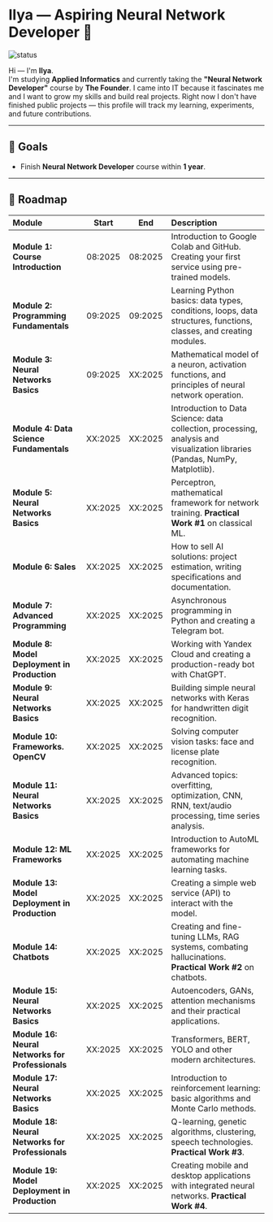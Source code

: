 # Ilya — Aspiring Neural Network Developer 👋

![status](https://img.shields.io/badge/status-learning-yellow)

Hi — I'm **Ilya**.  
I'm studying **Applied Informatics** and currently taking the **"Neural Network Developer"** course by **The Founder**. I came into IT because it fascinates me and I want to grow my skills and build real projects. Right now I don't have finished public projects — this profile will track my learning, experiments, and future contributions.

---

## 🎯 Goals
- Finish **Neural Network Developer** course within **1 year**.

---

## 🚧 Roadmap

| Module | Start | End | Description |
| :--- | :---: | :---: | :--- |
| **Module 1: Course Introduction** | 08:2025 | 08:2025 | Introduction to Google Colab and GitHub. Creating your first service using pre-trained models. |
| **Module 2: Programming Fundamentals** | 09:2025 | 09:2025 | Learning Python basics: data types, conditions, loops, data structures, functions, classes, and creating modules. |
| **Module 3: Neural Networks Basics** | 09:2025 | XX:2025 | Mathematical model of a neuron, activation functions, and principles of neural network operation. |
| **Module 4: Data Science Fundamentals** | XX:2025 | XX:2025 | Introduction to Data Science: data collection, processing, analysis and visualization libraries (Pandas, NumPy, Matplotlib). |
| **Module 5: Neural Networks Basics** | XX:2025 | XX:2025 | Perceptron, mathematical framework for network training. **Practical Work #1** on classical ML. |
| **Module 6: Sales** | XX:2025 | XX:2025 | How to sell AI solutions: project estimation, writing specifications and documentation. |
| **Module 7: Advanced Programming** | XX:2025 | XX:2025 | Asynchronous programming in Python and creating a Telegram bot. |
| **Module 8: Model Deployment in Production** | XX:2025 | XX:2025 | Working with Yandex Cloud and creating a production-ready bot with ChatGPT. |
| **Module 9: Neural Networks Basics** | XX:2025 | XX:2025 | Building simple neural networks with Keras for handwritten digit recognition. |
| **Module 10: Frameworks. OpenCV** | XX:2025 | XX:2025 | Solving computer vision tasks: face and license plate recognition. |
| **Module 11: Neural Networks Basics** | XX:2025 | XX:2025 | Advanced topics: overfitting, optimization, CNN, RNN, text/audio processing, time series analysis. |
| **Module 12: ML Frameworks** | XX:2025 | XX:2025 | Introduction to AutoML frameworks for automating machine learning tasks. |
| **Module 13: Model Deployment in Production** | XX:2025 | XX:2025 | Creating a simple web service (API) to interact with the model. |
| **Module 14: Chatbots** | XX:2025 | XX:2025 | Creating and fine-tuning LLMs, RAG systems, combating hallucinations. **Practical Work #2** on chatbots. |
| **Module 15: Neural Networks Basics** | XX:2025 | XX:2025 | Autoencoders, GANs, attention mechanisms and their practical applications. |
| **Module 16: Neural Networks for Professionals** | XX:2025 | XX:2025 | Transformers, BERT, YOLO and other modern architectures. |
| **Module 17: Neural Networks Basics** | XX:2025 | XX:2025 | Introduction to reinforcement learning: basic algorithms and Monte Carlo methods. |
| **Module 18: Neural Networks for Professionals** | XX:2025 | XX:2025 | Q-learning, genetic algorithms, clustering, speech technologies. **Practical Work #3**. |
| **Module 19: Model Deployment in Production** | XX:2025 | XX:2025 | Creating mobile and desktop applications with integrated neural networks. **Practical Work #4**. |
